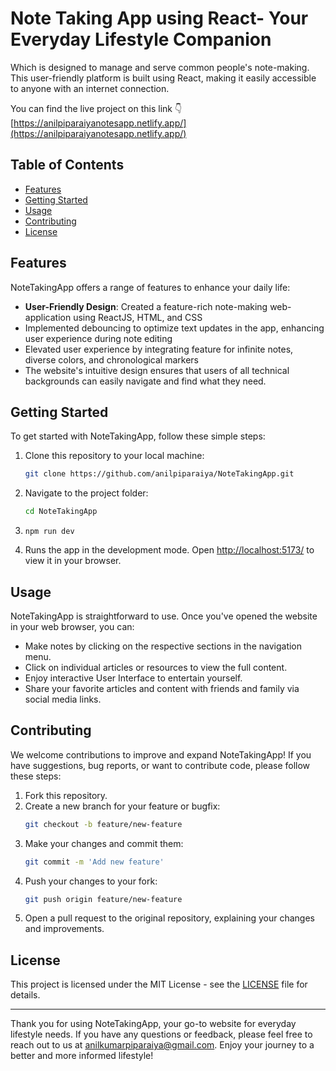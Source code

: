 # Note Taking App using React- Your Everyday Lifestyle Companion

Which is designed to manage and serve common people's note-making. This user-friendly platform is built using React, making it easily accessible to anyone with an internet connection.

You can find the live project on this link 👇
[https://anilpiparaiyanotesapp.netlify.app/](https://anilpiparaiyanotesapp.netlify.app/)


## Table of Contents

- [Features](#features)
- [Getting Started](#getting-started)
- [Usage](#usage)
- [Contributing](#contributing)
- [License](#license)

## Features

NoteTakingApp offers a range of features to enhance your daily life:


- **User-Friendly Design**: Created a feature-rich note-making web-application using ReactJS, HTML, and CSS
- Implemented debouncing to optimize text updates in the app, enhancing user experience during note editing
- Elevated user experience by integrating feature for infinite notes, diverse colors, and chronological markers
- The website's intuitive design ensures that users of all technical backgrounds can easily navigate and find what they need.



## Getting Started

To get started with NoteTakingApp, follow these simple steps:

1. Clone this repository to your local machine:
   ```bash
   git clone https://github.com/anilpiparaiya/NoteTakingApp.git
   ```

2. Navigate to the project folder:
   ```bash
   cd NoteTakingApp
   ```

3. `npm run dev`

4. Runs the app in the development mode. Open [http://localhost:5173/](http://localhost:5173/) to view it in your browser.


## Usage

NoteTakingApp is straightforward to use. Once you've opened the website in your web browser, you can:

- Make notes by clicking on the respective sections in the navigation menu.
- Click on individual articles or resources to view the full content.
- Enjoy interactive User Interface to entertain yourself.
- Share your favorite articles and content with friends and family via social media links.

## Contributing

We welcome contributions to improve and expand NoteTakingApp! If you have suggestions, bug reports, or want to contribute code, please follow these steps:

1. Fork this repository.
2. Create a new branch for your feature or bugfix:
   ```bash
   git checkout -b feature/new-feature
   ```
3. Make your changes and commit them:
   ```bash
   git commit -m 'Add new feature'
   ```
4. Push your changes to your fork:
   ```bash
   git push origin feature/new-feature
   ```
5. Open a pull request to the original repository, explaining your changes and improvements.

## License

This project is licensed under the MIT License - see the [LICENSE](LICENSE) file for details.

---

Thank you for using NoteTakingApp, your go-to website for everyday lifestyle needs. If you have any questions or feedback, please feel free to reach out to us at [anilkumarpiparaiya@gmail.com](mailto:anilkumarpiparaiya@gmail.com). Enjoy your journey to a better and more informed lifestyle!





